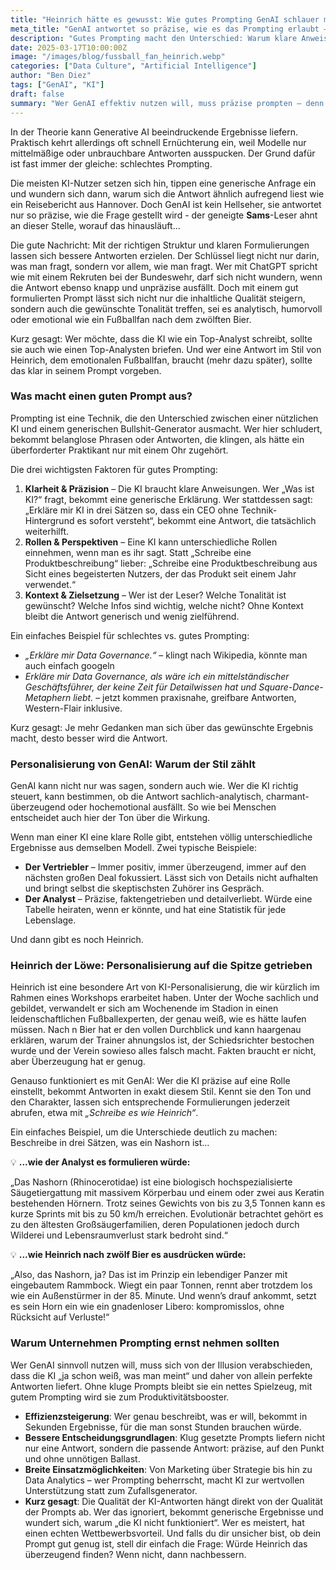 ```yaml
---
title: "Heinrich hätte es gewusst: Wie gutes Prompting GenAI schlauer macht"
meta_title: "GenAI antwortet so präzise, wie es das Prompting erlaubt – warum klare Anweisungen und Personalisierung entscheidend sind."
description: "Gutes Prompting macht den Unterschied: Warum klare Anweisungen und Personalisierung GenAI von generisch zu nützlich verwandeln."
date: 2025-03-17T10:00:00Z
image: "/images/blog/fussball_fan_heinrich.webp"
categories: ["Data Culture", "Artificial Intelligence"]
author: "Ben Diez"
tags: ["GenAI", "KI"]
draft: false
summary: "Wer GenAI effektiv nutzen will, muss präzise prompten – denn nur mit klaren Anweisungen und gezielter Personalisierung entstehen wirklich brauchbare Antworten."
---
```


In der Theorie kann Generative AI beeindruckende Ergebnisse liefern. Praktisch kehrt allerdings oft schnell Ernüchterung ein, weil Modelle nur mittelmäßige oder unbrauchbare Antworten ausspucken. Der Grund dafür ist fast immer der gleiche: schlechtes Prompting.

Die meisten KI-Nutzer setzen sich hin, tippen eine generische Anfrage ein und wundern sich dann, warum sich die Antwort ähnlich aufregend liest wie ein Reisebericht aus Hannover. Doch GenAI ist kein Hellseher, sie antwortet nur so präzise, wie die Frage gestellt wird - der geneigte **Sams**-Leser ahnt an dieser Stelle, worauf das hinausläuft...

Die gute Nachricht: Mit der richtigen Struktur und klaren Formulierungen lassen sich bessere Antworten erzielen. Der Schlüssel liegt nicht nur darin, was man fragt, sondern vor allem, wie man fragt. Wer mit ChatGPT spricht wie mit einem Rekruten bei der Bundeswehr, darf sich nicht wundern, wenn die Antwort ebenso knapp und unpräzise ausfällt. Doch mit einem gut formulierten Prompt lässt sich nicht nur die inhaltliche Qualität steigern, sondern auch die gewünschte Tonalität treffen, sei es analytisch, humorvoll oder emotional wie ein Fußballfan nach dem zwölften Bier.

Kurz gesagt: Wer möchte, dass die KI wie ein Top-Analyst schreibt, sollte sie auch wie einen Top-Analysten briefen. Und wer eine Antwort im Stil von Heinrich, dem emotionalen Fußballfan, braucht (mehr dazu später), sollte das klar in seinem Prompt vorgeben.

### **Was macht einen guten Prompt aus?**

Prompting ist eine Technik, die den Unterschied zwischen einer nützlichen KI und einem generischen Bullshit-Generator ausmacht. Wer hier schludert, bekommt belanglose Phrasen oder Antworten, die klingen, als hätte ein überforderter Praktikant nur mit einem Ohr zugehört.

Die drei wichtigsten Faktoren für gutes Prompting:

1.	**Klarheit & Präzision** – Die KI braucht klare Anweisungen. Wer „Was ist KI?“ fragt, bekommt eine generische Erklärung. Wer stattdessen sagt: „Erkläre mir KI in drei Sätzen so, dass ein CEO ohne Technik-Hintergrund es sofort versteht“, bekommt eine Antwort, die tatsächlich weiterhilft.
2.	**Rollen & Perspektiven** – Eine KI kann unterschiedliche Rollen einnehmen, wenn man es ihr sagt. Statt „Schreibe eine Produktbeschreibung“ lieber: „Schreibe eine Produktbeschreibung aus Sicht eines begeisterten Nutzers, der das Produkt seit einem Jahr verwendet.“
3.	**Kontext & Zielsetzung** – Wer ist der Leser? Welche Tonalität ist gewünscht? Welche Infos sind wichtig, welche nicht? Ohne Kontext bleibt die Antwort generisch und wenig zielführend.

Ein einfaches Beispiel für schlechtes vs. gutes Prompting:

- *„Erkläre mir Data Governance.“* – klingt nach Wikipedia, könnte man auch einfach googeln
- *Erkläre mir Data Governance, als wäre ich ein mittelständischer Geschäftsführer, der keine Zeit für Detailwissen hat und Square-Dance-Metaphern liebt.* – jetzt kommen praxisnahe, greifbare Antworten, Western-Flair inklusive.

Kurz gesagt: Je mehr Gedanken man sich über das gewünschte Ergebnis macht, desto besser wird die Antwort.

### **Personalisierung von GenAI: Warum der Stil zählt**

GenAI kann nicht nur was sagen, sondern auch wie. Wer die KI richtig steuert, kann bestimmen, ob die Antwort sachlich-analytisch, charmant-überzeugend oder hochemotional ausfällt. So wie bei Menschen entscheidet auch hier der Ton über die Wirkung.

Wenn man einer KI eine klare Rolle gibt, entstehen völlig unterschiedliche Ergebnisse aus demselben Modell. Zwei typische Beispiele:

- **Der Vertriebler** – Immer positiv, immer überzeugend, immer auf den nächsten großen Deal fokussiert. Lässt sich von Details nicht aufhalten und bringt selbst die skeptischsten Zuhörer ins Gespräch.
- **Der Analyst** – Präzise, faktengetrieben und detailverliebt. Würde eine Tabelle heiraten, wenn er könnte, und hat eine Statistik für jede Lebenslage.

Und dann gibt es noch Heinrich.

### **Heinrich der Löwe: Personalisierung auf die Spitze getrieben**
Heinrich ist eine besondere Art von KI-Personalisierung, die wir kürzlich im Rahmen eines Workshops erarbeitet haben. Unter der Woche sachlich und gebildet, verwandelt er sich am Wochenende im Stadion in einen leidenschaftlichen Fußballexperten, der genau weiß, wie es hätte laufen müssen. Nach n Bier hat er den vollen Durchblick und kann haargenau erklären, warum der Trainer ahnungslos ist, der Schiedsrichter bestochen wurde und der Verein sowieso alles falsch macht. Fakten braucht er nicht, aber Überzeugung hat er genug.

Genauso funktioniert es mit GenAI: Wer die KI präzise auf eine Rolle einstellt, bekommt Antworten in exakt diesem Stil. Kennt sie den Ton und den Charakter, lassen sich entsprechende Formulierungen jederzeit abrufen, etwa mit *„Schreibe es wie Heinrich“*.

Ein einfaches Beispiel, um die Unterschiede deutlich zu machen: Beschreibe in drei Sätzen, was ein Nashorn ist...

💡 **...wie der Analyst es formulieren würde:** 

„Das Nashorn (Rhinocerotidae) ist eine biologisch hochspezialisierte Säugetiergattung mit massivem Körperbau und einem oder zwei aus Keratin bestehenden Hörnern. Trotz seines Gewichts von bis zu 3,5 Tonnen kann es kurze Sprints mit bis zu 50 km/h erreichen. Evolutionär betrachtet gehört es zu den ältesten Großsäugerfamilien, deren Populationen jedoch durch Wilderei und Lebensraumverlust stark bedroht sind.“

💡 **...wie Heinrich nach zwölf Bier es ausdrücken würde:**

„Also, das Nashorn, ja? Das ist im Prinzip ein lebendiger Panzer mit eingebautem Rammbock. Wiegt ein paar Tonnen, rennt aber trotzdem los wie ein Außenstürmer in der 85. Minute. Und wenn’s drauf ankommt, setzt es sein Horn ein wie ein gnadenloser Libero: kompromisslos, ohne Rücksicht auf Verluste!“

### **Warum Unternehmen Prompting ernst nehmen sollten**

Wer GenAI sinnvoll nutzen will, muss sich von der Illusion verabschieden, dass die KI „ja schon weiß, was man meint“ und daher von allein perfekte Antworten liefert. Ohne kluge Prompts bleibt sie ein nettes Spielzeug, mit gutem Prompting wird sie zum Produktivitätsbooster.

- **Effizienzsteigerung**: Wer genau beschreibt, was er will, bekommt in Sekunden Ergebnisse, für die man sonst Stunden brauchen würde.
- **Bessere Entscheidungsgrundlagen**: Klug gesetzte Prompts liefern nicht nur eine Antwort, sondern die passende Antwort: präzise, auf den Punkt und ohne unnötigen Ballast.
- **Breite Einsatzmöglichkeiten**: Von Marketing über Strategie bis hin zu Data Analytics – wer Prompting beherrscht, macht KI zur wertvollen Unterstützung statt zum Zufallsgenerator.
- **Kurz gesagt**: Die Qualität der KI-Antworten hängt direkt von der Qualität der Prompts ab. Wer das ignoriert, bekommt generische Ergebnisse und wundert sich, warum „die KI nicht funktioniert“. Wer es meistert, hat einen echten Wettbewerbsvorteil. Und falls du dir unsicher bist, ob dein Prompt gut genug ist, stell dir einfach die Frage: Würde Heinrich das überzeugend finden? Wenn nicht, dann nachbessern.
